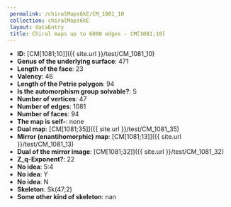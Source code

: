 ```yaml
--- 
 permalink: /chiralMaps6kE/CM_1081_10 
 collection: chiralMaps6kE
 layout: dataEntry
 title: Chiral maps up to 6000 edges - CM[1081;10]
---
```


- **ID**: [CM[1081;10]]({{ site.url }}/test/CM_1081_10)
- **Genus of the underlying surface**: 471
- **Length of the face**: 23
- **Valency**: 46
- **Length of the Petrie polygon**: 94
- **Is the automorphism group solvable?**: S
- **Number of vertices**: 47
- **Number of edges**: 1081
- **Number of faces**: 94
- **The map is self-**: none
- **Dual map**: [CM[1081;35]]({{ site.url }}/test/CM_1081_35)
- **Mirror (enantihomorphic) map**: [CM[1081;13]]({{ site.url }}/test/CM_1081_13)
- **Dual of the mirror image**: [CM[1081;32]]({{ site.url }}/test/CM_1081_32)
- **Z_q-Exponent?**: 22
- **No idea**:  5:4
- **No idea**: Y
- **No idea**: N
- **Skeleton**: Sk(47;2)
- **Some other kind of skeleton**: nan
